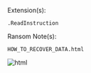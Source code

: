 Extension(s): 
```
.ReadInstruction
```
Ransom Note(s): 
```
HOW_TO_RECOVER_DATA.html
```
![html](https://github.com/user-attachments/assets/0b6853c9-7513-48b7-a73a-c9c0bcb85629)
